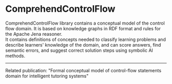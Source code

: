 # ComprehendControlFlow

ComprehendControlFlow library contains a conceptual model of the control flow domain. It is based on knowledge graphs in RDF format and rules for the Apache Jena reasoner.  
It contains definitions of concepts needed to classify learning problems and describe learners' knowledge of the domain, and can score answers, find semantic errors, and suggest correct solution steps using symbolic AI methods.

---
Related publication: "Formal conceptual model of control-flow statements domain for intelligent tutoring systems"
